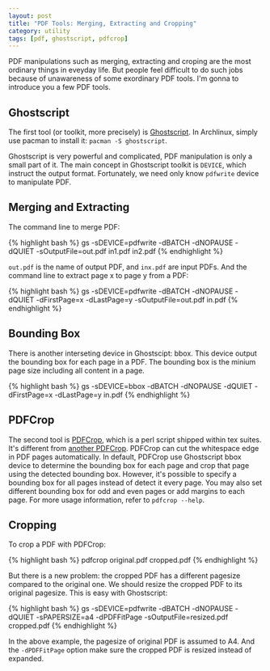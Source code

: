 ```yaml
---
layout: post
title: "PDF Tools: Merging, Extracting and Cropping"
category: utility
tags: [pdf, ghostscript, pdfcrop]
---
```


PDF manipulations such as merging, extracting and croping are the most ordinary things in eveyday life. But people feel difficult to do such jobs because of unawareness of some exordinary PDF tools. I'm gonna to introduce you a few PDF tools.

## Ghostscript

The first tool (or toolkit, more precisely) is [Ghostscript](http://www.ghostscript.com/). In Archlinux, simply use pacman to install it: `pacman -S ghostscript`.

Ghostscript is very powerful and complicated, PDF manipulation is only a small part of it. The main concept in Ghostscript toolkit is `DEVICE`, which instruct the output format. Fortunately, we need only know `pdfwrite` device to manipulate PDF.

## Merging and Extracting

The command line to merge PDF:

{% highlight bash %}
gs -sDEVICE=pdfwrite -dBATCH -dNOPAUSE -dQUIET -sOutputFile=out.pdf in1.pdf in2.pdf
{% endhighlight %}

`out.pdf` is the name of output PDF, and `inx.pdf` are input PDFs. And the command line to extract page x to page y from a PDF: 

{% highlight bash %}
gs -sDEVICE=pdfwrite -dBATCH -dNOPAUSE -dQUIET -dFirstPage=x -dLastPage=y -sOutputFile=out.pdf in.pdf
{% endhighlight %}

## Bounding Box

There is another interseting device in Ghostscipt: bbox. This device output the bounding box for each page in a PDF. The bounding box is the minium page size including all content in a page.

{% highlight bash %}
gs -sDEVICE=bbox -dBATCH -dNOPAUSE -dQUIET -dFirstPage=x -dLastPage=y in.pdf
{% endhighlight %}

## PDFCrop

The second tool is [PDFCrop](http://tug.ctan.org/pkg/pdfcrop), which is a perl script shipped within tex suites. It's different from [another PDFCrop](http://pdfcrop.sourceforge.net/). PDFCrop can cut the whitespace edge in PDF pages automatically. In default, PDFCrop use Ghostscript bbox device to determine the bounding box for each page and crop that page using the detected bounding box. However, it's possible to specify a bounding box for all pages instead of detect it every page. You may also set different bounding box for odd and even pages or add margins to each page. For more usage information, refer to `pdfcrop --help`.

## Cropping

To crop a PDF with PDFCrop:

{% highlight bash %}
pdfcrop original.pdf cropped.pdf
{% endhighlight %}

But there is a new problem: the cropped PDF has a different pagesize compared to the original one. We should resize the cropped PDF to its original pagesize. This is easy with Ghostscript:

{% highlight bash %}
gs -sDEVICE=pdfwrite -dBATCH -dNOPAUSE -dQUIET -sPAPERSIZE=a4 -dPDFFitPage -sOutputFile=resized.pdf cropped.pdf
{% endhighlight %}

In the above example, the pagesize of original PDF is assumed to A4. And the `-dPDFFitPage` option make sure the cropped PDF is resized instead of expanded.
